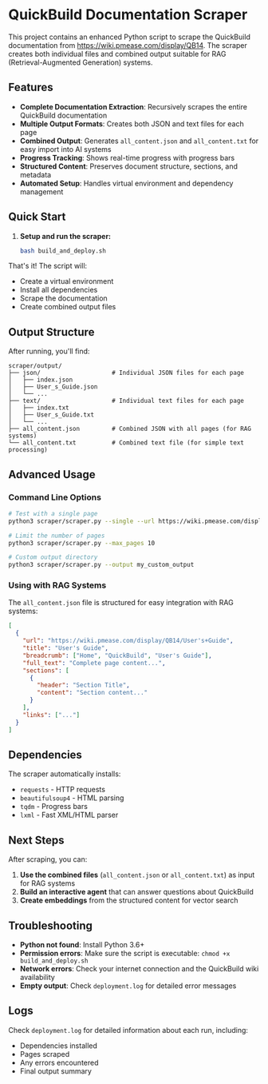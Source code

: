 # QuickBuild Documentation Scraper

This project contains an enhanced Python script to scrape the QuickBuild documentation from https://wiki.pmease.com/display/QB14. The scraper creates both individual files and combined output suitable for RAG (Retrieval-Augmented Generation) systems.

## Features

- **Complete Documentation Extraction**: Recursively scrapes the entire QuickBuild documentation
- **Multiple Output Formats**: Creates both JSON and text files for each page
- **Combined Output**: Generates `all_content.json` and `all_content.txt` for easy import into AI systems
- **Progress Tracking**: Shows real-time progress with progress bars
- **Structured Content**: Preserves document structure, sections, and metadata
- **Automated Setup**: Handles virtual environment and dependency management

## Quick Start

1. **Setup and run the scraper:**
   ```bash
   bash build_and_deploy.sh
   ```

That's it! The script will:
- Create a virtual environment
- Install all dependencies
- Scrape the documentation
- Create combined output files

## Output Structure

After running, you'll find:

```
scraper/output/
├── json/                    # Individual JSON files for each page
│   ├── index.json
│   ├── User_s_Guide.json
│   └── ...
├── text/                    # Individual text files for each page  
│   ├── index.txt
│   ├── User_s_Guide.txt
│   └── ...
├── all_content.json         # Combined JSON with all pages (for RAG systems)
└── all_content.txt          # Combined text file (for simple text processing)
```

## Advanced Usage

### Command Line Options

```bash
# Test with a single page
python3 scraper/scraper.py --single --url https://wiki.pmease.com/display/QB14

# Limit the number of pages
python3 scraper/scraper.py --max_pages 10

# Custom output directory
python3 scraper/scraper.py --output my_custom_output
```

### Using with RAG Systems

The `all_content.json` file is structured for easy integration with RAG systems:

```json
[
  {
    "url": "https://wiki.pmease.com/display/QB14/User's+Guide",
    "title": "User's Guide",
    "breadcrumb": ["Home", "QuickBuild", "User's Guide"],
    "full_text": "Complete page content...",
    "sections": [
      {
        "header": "Section Title",
        "content": "Section content..."
      }
    ],
    "links": ["..."]
  }
]
```

## Dependencies

The scraper automatically installs:
- `requests` - HTTP requests
- `beautifulsoup4` - HTML parsing
- `tqdm` - Progress bars
- `lxml` - Fast XML/HTML parser

## Next Steps

After scraping, you can:
1. **Use the combined files** (`all_content.json` or `all_content.txt`) as input for RAG systems
2. **Build an interactive agent** that can answer questions about QuickBuild
3. **Create embeddings** from the structured content for vector search

## Troubleshooting

- **Python not found**: Install Python 3.6+ 
- **Permission errors**: Make sure the script is executable: `chmod +x build_and_deploy.sh`
- **Network errors**: Check your internet connection and the QuickBuild wiki availability
- **Empty output**: Check `deployment.log` for detailed error messages

## Logs

Check `deployment.log` for detailed information about each run, including:
- Dependencies installed
- Pages scraped
- Any errors encountered
- Final output summary